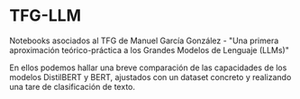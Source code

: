 # TFG-LLM
Notebooks asociados al TFG de Manuel García González - "Una primera aproximación teórico-práctica a los Grandes Modelos de Lenguaje (LLMs)"

En ellos podemos hallar una breve comparación de las capacidades de los modelos DistilBERT y BERT, ajustados con un dataset concreto y realizando una tare de clasificación de texto.
